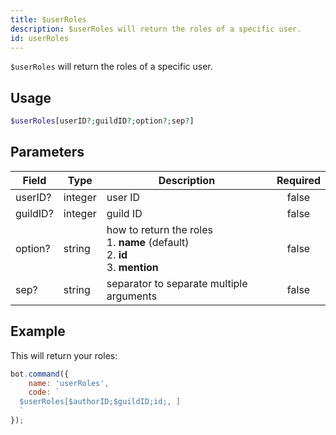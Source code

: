 ```yaml
---
title: $userRoles
description: $userRoles will return the roles of a specific user.
id: userRoles
---
```


`$userRoles` will return the roles of a specific user.

## Usage

```php
$userRoles[userID?;guildID?;option?;sep?]
```

## Parameters

| Field    | Type    | Description                                                                                  | Required |
|----------|---------|----------------------------------------------------------------------------------------------|:--------:|
| userID?  | integer | user ID                                                                                      |  false   |
| guildID? | integer | guild ID                                                                                     |  false   |
| option?  | string  | how to return the roles <br /> 1. **name** (default) <br /> 2. **id** <br /> 3. **mention** |  false   |
| sep?     | string  | separator to separate multiple arguments                                                     |  false   |

## Example

This will return your roles:

```javascript
bot.command({
    name: 'userRoles',
    code: `
  $userRoles[$authorID;$guildID;id;, ]
  `
});
```
